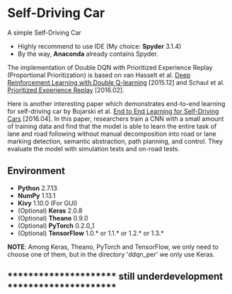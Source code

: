 # Self-Driving Car

A simple Self-Driving Car

- Highly recommend to use IDE (My choice: <b>Spyder</b> 3.1.4)
- By the way, <b>Anaconda</b> already contains Spyder.

The implementation of Double DQN with Prioritized Experience Replay (Proportional Prioritization) is based on van Hasselt et al. [Deep Reinforcement Learning with Double Q-learning](https://arxiv.org/pdf/1509.06461.pdf) [2015.12] and Schaul et al. [Prioritized Experience Replay](https://arxiv.org/pdf/1511.05952.pdf) [2016.02].

Here is another interesting paper which demonstrates end-to-end learning for self-driving car by Bojarski et al. [End to End Learning for Self-Driving Cars](https://arxiv.org/pdf/1604.07316.pdf) [2016.04]. In this paper, researchers train a CNN with a small amount of training data and find that the model is able to learn the entire task of lane and road following without manual decomposition into road or lane marking detection, semantic abstraction, path planning, and control. They evaluate the model with simulation tests and on-road tests.

## Environment
- <b>Python</b> 2.7.13
- <b>NumPy</b> 1.13.1
- <b>Kivy</b> 1.10.0 (For GUI)
- (Optional) <b>Keras</b> 2.0.8
- (Optional) <b>Theano</b> 0.9.0
- (Optional) <b>PyTorch</b> 0.2.0_1
- (Optional) <b>TensorFlow</b> 1.0.* or 1.1.* or 1.2.* or 1.3.*

<b>NOTE</b>: Among Keras, Theano, PyTorch and TensorFlow, we only need to choose one of them, but in the directory 'ddqn_per' we only use Keras.

## ********************* still underdevelopment *********************
